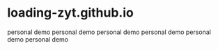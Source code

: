 # loading-zyt.github.io
personal demo
personal demo
personal demo
personal demo
personal demo
personal demo
